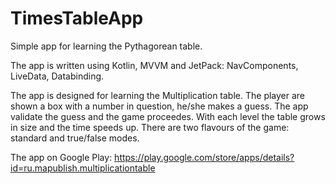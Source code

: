 # TimesTableApp
Simple app for learning the Pythagorean table.

The app is written using Kotlin, MVVM and JetPack: NavComponents, LiveData, Databinding. 

The app is designed for learning the Multiplication table. The player are shown a box with a number in question, he/she makes a guess. The app validate the guess and the game proceedes.  With each level the table grows in size and the time speeds up. There are two flavours of the game: standard and true/false modes.

The app on Google Play: https://play.google.com/store/apps/details?id=ru.mapublish.multiplicationtable

